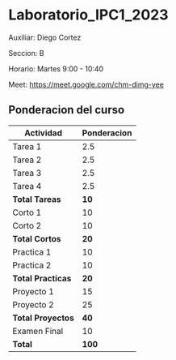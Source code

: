 # Laboratorio_IPC1_2023

Auxiliar: Diego Cortez

Seccion: B

Horario: Martes 9:00 - 10:40

Meet: https://meet.google.com/chm-dimg-yee

## Ponderacion del curso

| Actividad | Ponderacion |
| ---------  | ----------- |
| Tarea 1    |     2.5     |
| Tarea 2    |     2.5     |   
| Tarea 3    |     2.5     |   
| Tarea 4    |     2.5     |
| **Total Tareas**    |     **10**     |
| Corto 1    |     10      |
| Corto 2    |     10      |
| **Total Cortos**    |     **20**     |
| Practica 1 |     10      |
| Practica 2 |     10      |
| **Total Practicas**    |     **20**     |
| Proyecto 1 |     15      |
| Proyecto 2 |     25      |
| **Total Proyectos**    |     **40**     |
| Examen Final |   10      |
| **Total**      |     **100**    |